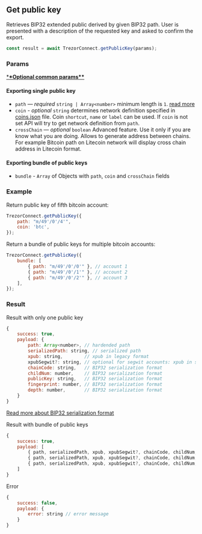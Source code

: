 ## Get public key

Retrieves BIP32 extended public derived by given BIP32 path.
User is presented with a description of the requested key and asked to confirm the export.

```javascript
const result = await TrezorConnect.getPublicKey(params);
```

### Params

[\***\*Optional common params\*\***](commonParams.md)

#### Exporting single public key

-   `path` — _required_ `string | Array<number>` minimum length is `1`. [read more](path.md)
-   `coin` - _optional_ `string` determines network definition specified in [coins.json](../../src/data/coins.json) file. Coin `shortcut`, `name` or `label` can be used. If `coin` is not set API will try to get network definition from `path`.
-   `crossChain` — _optional_ `boolean` Advanced feature. Use it only if you are know what you are doing. Allows to generate address between chains. For example Bitcoin path on Litecoin network will display cross chain address in Litecoin format.

#### Exporting bundle of public keys

-   `bundle` - `Array` of Objects with `path`, `coin` and `crossChain` fields

### Example

Return public key of fifth bitcoin account:

```javascript
TrezorConnect.getPublicKey({
    path: "m/49'/0'/4'",
    coin: 'btc',
});
```

Return a bundle of public keys for multiple bitcoin accounts:

```javascript
TrezorConnect.getPublicKey({
    bundle: [
        { path: "m/49'/0'/0'" }, // account 1
        { path: "m/49'/0'/1'" }, // account 2
        { path: "m/49'/0'/2'" }, // account 3
    ],
});
```

### Result

Result with only one public key

```javascript
{
    success: true,
    payload: {
        path: Array<number>, // hardended path
        serializedPath: string, // serialized path
        xpub: string,        // xpub in legacy format
        xpubSegwit?: string, // optional for segwit accounts: xpub in segwit format
        chainCode: string,   // BIP32 serialization format
        childNum: number,    // BIP32 serialization format
        publicKey: string,   // BIP32 serialization format
        fingerprint: number, // BIP32 serialization format
        depth: number,       // BIP32 serialization format
    }
}
```

[Read more about BIP32 serialization format](https://github.com/bitcoin/bips/blob/master/bip-0032.mediawiki#Serialization_format)

Result with bundle of public keys

```javascript
{
    success: true,
    payload: [
        { path, serializedPath, xpub, xpubSegwit?, chainCode, childNum, publicKey, fingerprint, depth }, // account 1
        { path, serializedPath, xpub, xpubSegwit?, chainCode, childNum, publicKey, fingerprint, depth }, // account 2
        { path, serializedPath, xpub, xpubSegwit?, chainCode, childNum, publicKey, fingerprint, depth }  // account 3
    ]
}
```

Error

```javascript
{
    success: false,
    payload: {
        error: string // error message
    }
}
```
